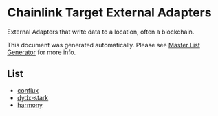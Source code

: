# Chainlink Target External Adapters

External Adapters that write data to a location, often a blockchain.

This document was generated automatically. Please see [Master List Generator](../scripts#master-list-generator) for more info.

## List

- [conflux](./conflux/README.md)
- [dydx-stark](./dydx-stark/README.md)
- [harmony](./harmony/README.md)
